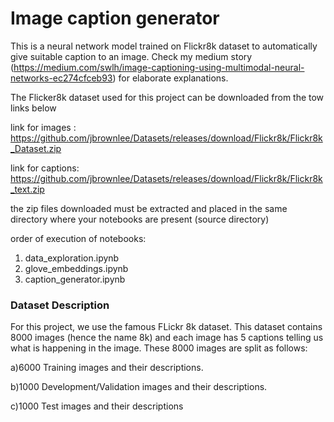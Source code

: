 # Image caption generator
This is a neural network model trained on Flickr8k dataset to automatically give suitable caption to an image. Check my medium story (https://medium.com/swlh/image-captioning-using-multimodal-neural-networks-ec274cfceb93) for elaborate explanations.

The Flicker8k dataset used for this project can be downloaded from the tow links below

link for images : https://github.com/jbrownlee/Datasets/releases/download/Flickr8k/Flickr8k_Dataset.zip

link for captions: https://github.com/jbrownlee/Datasets/releases/download/Flickr8k/Flickr8k_text.zip

the zip files downloaded must be extracted and placed in the same directory where your notebooks are present (source directory)

order of execution of notebooks:
1. data_exploration.ipynb
2. glove_embeddings.ipynb
3. caption_generator.ipynb

### Dataset Description ###
For this project, we use the famous FLickr 8k dataset. This dataset contains 8000 images (hence the name 8k) and each image has 5 captions telling us what is happening in the image. These 8000 images are split as follows:

a)6000 Training images and their descriptions.

b)1000 Development/Validation images and their descriptions.

c)1000 Test images and their descriptions
